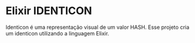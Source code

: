 # Elixir IDENTICON

Identicon é uma representação visual de um valor HASH. Esse projeto cria um identicon utilizando a linguagem Elixir.
